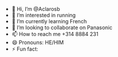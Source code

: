 - 👋 Hi, I’m @Aclarosb
- 👀 I’m interested in running 
- 🌱 I’m currently learning French
- 💞️ I’m looking to collaborate on Panasonic
- 📫 How to reach me +314 8884 231
- 😄 Pronouns: HE/HIM
- ⚡ Fun fact: 

<!---
Aclarosb/Aclarosb is a ✨ special ✨ repository because its `README.md` (this file) appears on your GitHub profile.
You can click the Preview link to take a look at your changes.
--->
